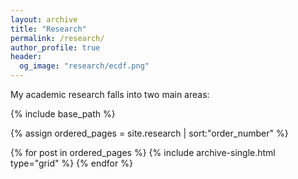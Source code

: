 ```yaml
---
layout: archive
title: "Research"
permalink: /research/
author_profile: true
header:
  og_image: "research/ecdf.png"
---
```


My academic research falls into two main areas: 

<nbsp>

{% include base_path %}

{% assign ordered_pages = site.research | sort:"order_number" %}

{% for post in ordered_pages %}
  {% include archive-single.html type="grid" %}
{% endfor %}
